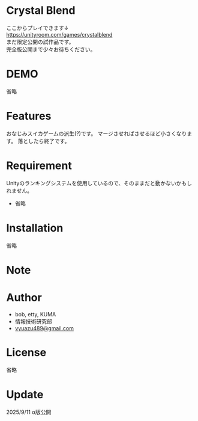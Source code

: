 # Crystal Blend

ここからプレイできます↓  
https://unityroom.com/games/crystalblend  
まだ限定公開の試作品です。  
完全版公開まで少々お待ちください。  
 
# DEMO
 
省略
 
# Features
 
おなじみスイカゲームの派生(?)です。
マージさせればさせるほど小さくなります。
落としたら終了です。
 
# Requirement
 
Unityのランキングシステムを使用しているので、そのままだと動かないかもしれません。
 
* 省略
 
# Installation
 
省略
 
# Note
 
 
# Author
 
 
* bob, etty, KUMA
* 情報技術研究部
* vyuazu489@gmail.com
 
# License
省略

# Update

  2025/9/11 α版公開
